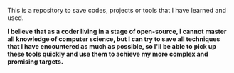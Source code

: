 This is a repository to save codes, projects or tools that I have learned and used.

**I believe that as a coder living in a stage of open-source, I cannot master all knowledge of computer science, but I can try to save all techniques that I have encountered as much as possible, so I'll be able to pick up these tools quickly and use them to achieve my more complex and promising targets.**
